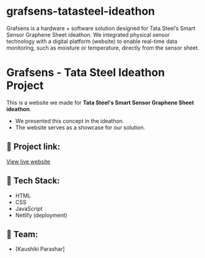 # grafsens-tatasteel-ideathon
Grafsens is a hardware + software solution designed for Tata Steel’s Smart Sensor Graphene Sheet ideathon. We integrated physical sensor technology with a digital platform (website) to enable real-time data monitoring,  such as moisture or temperature, directly from the sensor sheet.
# Grafsens - Tata Steel Ideathon Project

This is a website we made for **Tata Steel's Smart Sensor Graphene Sheet ideathon**.

- We presented this concept in the ideathon.
- The website serves as a showcase for our solution.

## 🔹 Project link:

[View live website](https://lucky-klepon-9fcc47.netlify.app/)

## 🔹 Tech Stack:

- HTML
- CSS
- JavaScript
- Netlify (deployment)


## 🔹 Team:

- [Kaushiki Parashar]

